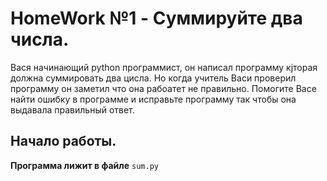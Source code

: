 # HomeWork №1 - Суммируйте два числа.

Вася начинающий python программист, он написал программу кjторая должна суммировать два цисла. Но когда учитель Васи проверил
программу он заметил что она рабоатет не правильно. Помогите Васе найти ошибку в программе и исправьте программу так чтобы она выдавала правильный ответ.

## Начало работы.

**Программа лижит в файле**
```sum.py```
